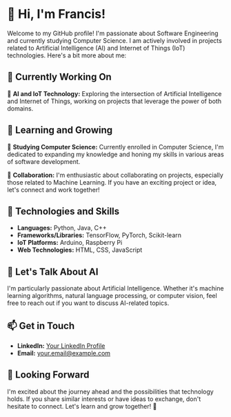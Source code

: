 # 👋 Hi, I'm Francis!

Welcome to my GitHub profile! I'm passionate about Software Engineering and currently studying Computer Science. I am actively involved in projects related to Artificial Intelligence (AI) and Internet of Things (IoT) technologies. Here's a bit more about me:

## 💼 Currently Working On

🔭 **AI and IoT Technology:** Exploring the intersection of Artificial Intelligence and Internet of Things, working on projects that leverage the power of both domains.

## 🌱 Learning and Growing

🌱 **Studying Computer Science:** Currently enrolled in Computer Science, I'm dedicated to expanding my knowledge and honing my skills in various areas of software development.

👯 **Collaboration:** I'm enthusiastic about collaborating on projects, especially those related to Machine Learning. If you have an exciting project or idea, let's connect and work together!

## 🚀 Technologies and Skills

- **Languages:** Python, Java, C++
- **Frameworks/Libraries:** TensorFlow, PyTorch, Scikit-learn
- **IoT Platforms:** Arduino, Raspberry Pi
- **Web Technologies:** HTML, CSS, JavaScript

## 💬 Let's Talk About AI

I'm particularly passionate about Artificial Intelligence. Whether it's machine learning algorithms, natural language processing, or computer vision, feel free to reach out if you want to discuss AI-related topics.

## 📫 Get in Touch

- **LinkedIn:** [Your LinkedIn Profile](https://www.linkedin.com/in/yourprofile)
- **Email:** your.email@example.com

## 🌟 Looking Forward

I'm excited about the journey ahead and the possibilities that technology holds. If you share similar interests or have ideas to exchange, don't hesitate to connect. Let's learn and grow together! 🚀
